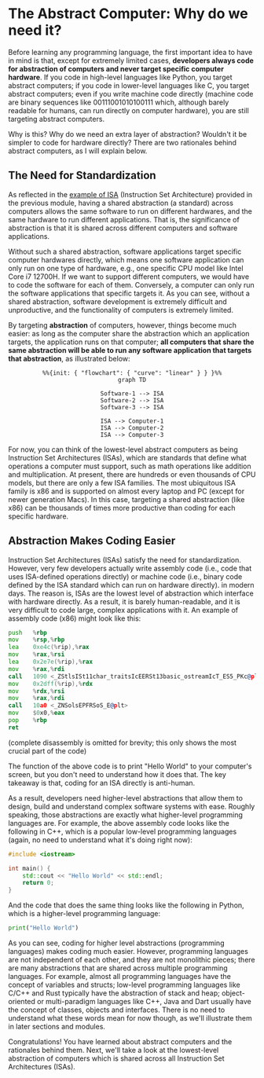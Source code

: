 # The Abstract Computer: Why do we need it?

Before learning any programming language,
the first important idea to have in mind is that,
except for extremely limited cases,
**developers always code for abstraction of computers
and never target specific computer hardware**.
If you code in high-level languages like Python,
you target abstract computers;
if you code in lower-level languages like C,
you target abstract computers;
even if you write machine code directly
(machine code are binary sequences like 00111001010100111 which,
although barely readable for humans,
can run directly on computer hardware),
you are still targeting abstract computers.

Why is this?
Why do we need an extra layer of abstraction?
Wouldn't it be simpler to code for hardware directly?
There are two rationales behind abstract computers, as I will explain below.

## The Need for Standardization

As reflected in the [example of ISA](../developer-mindset/standards.md#an-example-of-standards) (Instruction Set Architecture)
provided in the previous module,
having a shared abstraction (a standard) across computers
allows the same software to run on different hardwares,
and the same hardware to run different applications.
That is, the significance of abstraction is that it is shared across different computers and software applications.

Without such a shared abstraction,
software applications target specific computer hardwares directly,
which means one software application can only run on one type of hardware,
e.g., one specific CPU model like Intel Core i7 12700H.
If we want to support different computers, we would have to code the software for each of them.
Conversely, a computer can only run the software applications that specific targets it.
As you can see, without a shared abstraction,
software development is extremely difficult and unproductive,
and the functionality of computers is extremely limited.

By targeting **abstraction** of computers, however, things become much easier:
as long as the computer share the abstraction which an application targets,
the application runs on that computer;
**all computers that share the same abstraction will be able to run any software application that targets that abstraction**,
as illustrated below:

<div style="text-align: center;">

```mermaid
%%{init: { "flowchart": { "curve": "linear" } } }%%
graph TD

Software-1 --> ISA
Software-2 --> ISA
Software-3 --> ISA

ISA --> Computer-1
ISA --> Computer-2
ISA --> Computer-3
```

</div>

For now, you can think of the lowest-level abstract computers as being Instruction Set Architectures (ISAs),
which are standards that define what operations a computer must support,
such as math operations like addition and multiplication.
At present, there are hundreds or even thousands of CPU models,
but there are only a few ISA families.
The most ubiquitous ISA family is x86 and is supported on almost every laptop and PC
(except for newer generation Macs).
In this case, targeting a shared abstraction (like x86) can be thousands of times more productive than coding for each specific hardware.

## Abstraction Makes Coding Easier

Instruction Set Architectures (ISAs) satisfy the need for standardization.
However, very few developers actually write assembly code
(i.e., code that uses ISA-defined operations directly)
or machine code
(i.e., binary code defined by the ISA standard which can run on hardware directly).
in modern days.
The reason is, ISAs are the lowest level of abstraction
which interface with hardware directly.
As a result, it is barely human-readable,
and it is very difficult to code large, complex applications with it.
An example of assembly code (x86) might look like this:

```asm
push   %rbp
mov    %rsp,%rbp
lea    0xe4c(%rip),%rax
mov    %rax,%rsi
lea    0x2e7e(%rip),%rax
mov    %rax,%rdi
call   1090 <_ZStlsISt11char_traitsIcEERSt13basic_ostreamIcT_ES5_PKc@plt>
mov    0x2dff(%rip),%rdx
mov    %rdx,%rsi
mov    %rax,%rdi
call   10a0 <_ZNSolsEPFRSoS_E@plt>
mov    $0x0,%eax
pop    %rbp
ret
```

(complete disassembly is omitted for brevity; this only shows the most crucial part of the code)

The function of the above code is to print "Hello World" to your computer's screen,
but you don't need to understand how it does that.
The key takeaway is that, coding for an ISA directly is anti-human.

As a result, developers need higher-level abstractions
that allow them to design, build and understand complex software systems with ease.
Roughly speaking, those abstractions are exactly what higher-level programming languages are.
For example, the above assembly code looks like the following in C++,
which is a popular low-level programming languages
(again, no need to understand what it's doing right now):

```cpp
#include <iostream>

int main() {
    std::cout << "Hello World" << std::endl;
    return 0;
}
```

And the code that does the same thing looks like the following in Python,
which is a higher-level programming language:

```python
print("Hello World")
```

As you can see, coding for higher level abstractions (programming languages)
makes coding much easier.
However, programming languages are not independent of each other,
and they are not monolithic pieces;
there are many abstractions that are shared across multiple programming languages.
For example, almost all programming languages have the concept of variables and structs;
low-level programming languages like C/C++ and Rust typically have the abstraction of stack and heap;
object-oriented or multi-paradigm languages like C++, Java and Dart usually have the concept of classes, objects and interfaces.
There is no need to understand what these words mean for now though,
as we'll illustrate them in later sections and modules.

Congratulations!
You have learned about abstract computers and the rationales behind them.
Next, we'll take a look at the lowest-level abstraction of computers
which is shared across all Instruction Set Architectures (ISAs).
